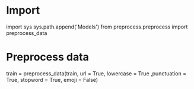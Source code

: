 # Import
import sys
sys.path.append('Models')
from preprocess.preprocess import preprocess_data
# Preprocess data
train = preprocess_data(train, url = True, lowercase = True ,punctuation = True, stopword = True, emoji = False)